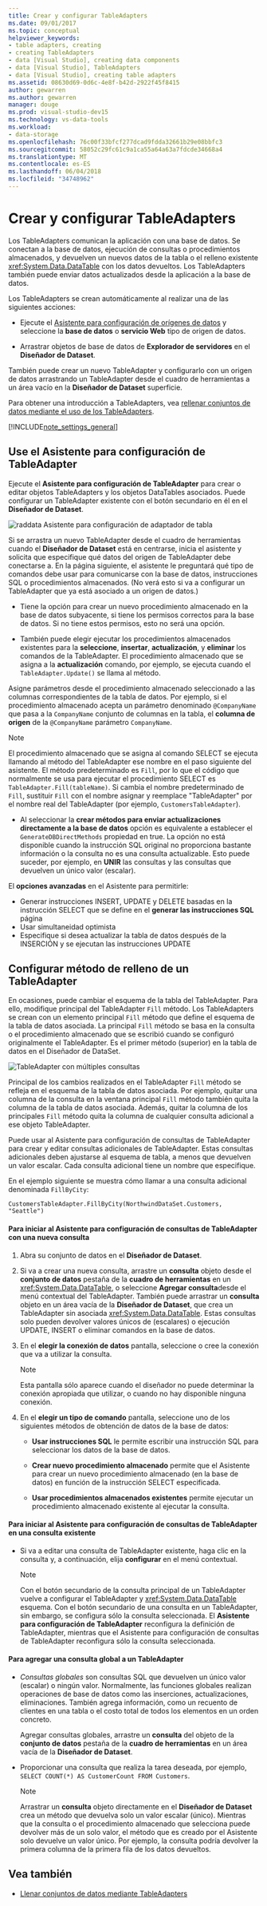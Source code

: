 ```yaml
---
title: Crear y configurar TableAdapters
ms.date: 09/01/2017
ms.topic: conceptual
helpviewer_keywords:
- table adapters, creating
- creating TableAdapters
- data [Visual Studio], creating data components
- data [Visual Studio], TableAdapters
- data [Visual Studio], creating table adapters
ms.assetid: 08630d69-0d6c-4e8f-b42d-2922f45f8415
author: gewarren
ms.author: gewarren
manager: douge
ms.prod: visual-studio-dev15
ms.technology: vs-data-tools
ms.workload:
- data-storage
ms.openlocfilehash: 76c00f33bfcf277dcad9fdda32661b29e08bbfc3
ms.sourcegitcommit: 58052c29fc61c9a1ca55a64a63a7fdcde34668a4
ms.translationtype: MT
ms.contentlocale: es-ES
ms.lasthandoff: 06/04/2018
ms.locfileid: "34748962"
---
```

# <a name="create-and-configure-tableadapters"></a>Crear y configurar TableAdapters
Los TableAdapters comunican la aplicación con una base de datos. Se conectan a la base de datos, ejecución de consultas o procedimientos almacenados, y devuelven un nuevos datos de la tabla o el relleno existente <xref:System.Data.DataTable> con los datos devueltos. Los TableAdapters también puede enviar datos actualizados desde la aplicación a la base de datos.

Los TableAdapters se crean automáticamente al realizar una de las siguientes acciones:

-   Ejecute el [Asistente para configuración de orígenes de datos](../data-tools/media/data-source-configuration-wizard.png) y seleccione la **base de datos** o **servicio Web** tipo de origen de datos.

-   Arrastrar objetos de base de datos de **Explorador de servidores** en el **Diseñador de Dataset**.

También puede crear un nuevo TableAdapter y configurarlo con un origen de datos arrastrando un TableAdapter desde el cuadro de herramientas a un área vacío en la **Diseñador de Dataset** superficie.

Para obtener una introducción a TableAdapters, vea [rellenar conjuntos de datos mediante el uso de los TableAdapters](../data-tools/fill-datasets-by-using-tableadapters.md).

[!INCLUDE[note_settings_general](../data-tools/includes/note_settings_general_md.md)]

## <a name="use-the-tableadapter-configuration-wizard"></a>Use el Asistente para configuración de TableAdapter
Ejecute el **Asistente para configuración de TableAdapter** para crear o editar objetos TableAdapters y los objetos DataTables asociados. Puede configurar un TableAdapter existente con el botón secundario en él en el **Diseñador de Dataset**.

![raddata Asistente para configuración de adaptador de tabla](../data-tools/media/raddata-table-adapter-configuration-wizard.png)

Si se arrastra un nuevo TableAdapter desde el cuadro de herramientas cuando el **Diseñador de Dataset** está en centrarse, inicia el asistente y solicita que especifique qué datos del origen de TableAdapter debe conectarse a. En la página siguiente, el asistente le preguntará qué tipo de comandos debe usar para comunicarse con la base de datos, instrucciones SQL o procedimientos almacenados. (No verá esto si va a configurar un TableAdapter que ya está asociado a un origen de datos.)

-   Tiene la opción para crear un nuevo procedimiento almacenado en la base de datos subyacente, si tiene los permisos correctos para la base de datos. Si no tiene estos permisos, esto no será una opción.

-   También puede elegir ejecutar los procedimientos almacenados existentes para la **seleccione**, **insertar**, **actualización**, y **eliminar** los comandos de la TableAdapter. El procedimiento almacenado que se asigna a la **actualización** comando, por ejemplo, se ejecuta cuando el `TableAdapter.Update()` se llama al método.

Asigne parámetros desde el procedimiento almacenado seleccionado a las columnas correspondientes de la tabla de datos. Por ejemplo, si el procedimiento almacenado acepta un parámetro denominado `@CompanyName` que pasa a la `CompanyName` conjunto de columnas en la tabla, el **columna de origen** de la `@CompanyName` parámetro `CompanyName`.

> [!NOTE]
>  El procedimiento almacenado que se asigna al comando SELECT se ejecuta llamando al método del TableAdapter ese nombre en el paso siguiente del asistente. El método predeterminado es `Fill`, por lo que el código que normalmente se usa para ejecutar el procedimiento SELECT es `TableAdapter.Fill(tableName)`. Si cambia el nombre predeterminado de `Fill`, sustituir `Fill` con el nombre asignar y reemplace "TableAdapter" por el nombre real del TableAdapter (por ejemplo, `CustomersTableAdapter`).

-   Al seleccionar la **crear métodos para enviar actualizaciones directamente a la base de datos** opción es equivalente a establecer el `GenerateDBDirectMethods` propiedad en true. La opción no está disponible cuando la instrucción SQL original no proporciona bastante información o la consulta no es una consulta actualizable. Esto puede suceder, por ejemplo, en **UNIR** las consultas y las consultas que devuelven un único valor (escalar).

El **opciones avanzadas** en el Asistente para permitirle:
- Generar instrucciones INSERT, UPDATE y DELETE basadas en la instrucción SELECT que se define en el **generar las instrucciones SQL** página
- Usar simultaneidad optimista
- Especifique si desea actualizar la tabla de datos después de la INSERCIÓN y se ejecutan las instrucciones UPDATE

## <a name="configure-a-tableadapters-fill-method"></a>Configurar método de relleno de un TableAdapter
En ocasiones, puede cambiar el esquema de la tabla del TableAdapter. Para ello, modifique principal del TableAdapter `Fill` método. Los TableAdapters se crean con un elemento principal `Fill` método que define el esquema de la tabla de datos asociada. La principal `Fill` método se basa en la consulta o el procedimiento almacenado que se escribió cuando se configuró originalmente el TableAdapter. Es el primer método (superior) en la tabla de datos en el Diseñador de DataSet.

![TableAdapter con múltiples consultas](../data-tools/media/tableadapter.gif)

Principal de los cambios realizados en el TableAdapter `Fill` método se refleja en el esquema de la tabla de datos asociada. Por ejemplo, quitar una columna de la consulta en la ventana principal `Fill` método también quita la columna de la tabla de datos asociada. Además, quitar la columna de los principales `Fill` método quita la columna de cualquier consulta adicional a ese objeto TableAdapter.

Puede usar al Asistente para configuración de consultas de TableAdapter para crear y editar consultas adicionales de TableAdapter. Estas consultas adicionales deben ajustarse al esquema de tabla, a menos que devuelven un valor escalar.  Cada consulta adicional tiene un nombre que especifique.

En el ejemplo siguiente se muestra cómo llamar a una consulta adicional denominada `FillByCity`:

`CustomersTableAdapter.FillByCity(NorthwindDataSet.Customers, "Seattle")`

#### <a name="to-start-the-tableadapter-query-configuration-wizard-with-a-new-query"></a>Para iniciar al Asistente para configuración de consultas de TableAdapter con una nueva consulta

1.  Abra su conjunto de datos en el **Diseñador de Dataset**.

2.  Si va a crear una nueva consulta, arrastre un **consulta** objeto desde el **conjunto de datos** pestaña de la **cuadro de herramientas** en un <xref:System.Data.DataTable>, o seleccione **Agregar consulta**desde el menú contextual del TableAdapter. También puede arrastrar un **consulta** objeto en un área vacía de la **Diseñador de Dataset**, que crea un TableAdapter sin asociada <xref:System.Data.DataTable>. Estas consultas solo pueden devolver valores únicos de (escalares) o ejecución UPDATE, INSERT o eliminar comandos en la base de datos.

3.  En el **elegir la conexión de datos** pantalla, seleccione o cree la conexión que va a utilizar la consulta.

    > [!NOTE]
    >  Esta pantalla sólo aparece cuando el diseñador no puede determinar la conexión apropiada que utilizar, o cuando no hay disponible ninguna conexión.

4.  En el **elegir un tipo de comando** pantalla, seleccione uno de los siguientes métodos de obtención de datos de la base de datos:

    -   **Usar instrucciones SQL** le permite escribir una instrucción SQL para seleccionar los datos de la base de datos.

    -   **Crear nuevo procedimiento almacenado** permite que el Asistente para crear un nuevo procedimiento almacenado (en la base de datos) en función de la instrucción SELECT especificada.

    -   **Usar procedimientos almacenados existentes** permite ejecutar un procedimiento almacenado existente al ejecutar la consulta.

#### <a name="to-start-the-tableadapter-query-configuration-wizard-on-an-existing-query"></a>Para iniciar al Asistente para configuración de consultas de TableAdapter en una consulta existente

-   Si va a editar una consulta de TableAdapter existente, haga clic en la consulta y, a continuación, elija **configurar** en el menú contextual.

    > [!NOTE]
    >  Con el botón secundario de la consulta principal de un TableAdapter vuelve a configurar el TableAdapter y <xref:System.Data.DataTable> esquema. Con el botón secundario de una consulta en un TableAdapter, sin embargo, se configura sólo la consulta seleccionada. El **Asistente para configuración de TableAdapter** reconfigura la definición de TableAdapter, mientras que el Asistente para configuración de consultas de TableAdapter reconfigura sólo la consulta seleccionada.

#### <a name="to-add-a-global--query-to-a-tableadapter"></a>Para agregar una consulta global a un TableAdapter

-   *Consultas globales* son consultas SQL que devuelven un único valor (escalar) o ningún valor. Normalmente, las funciones globales realizan operaciones de base de datos como las inserciones, actualizaciones, eliminaciones. También agrega información, como un recuento de clientes en una tabla o el costo total de todos los elementos en un orden concreto.

     Agregar consultas globales, arrastre un **consulta** del objeto de la **conjunto de datos** pestaña de la **cuadro de herramientas** en un área vacía de la **Diseñador de Dataset**.

-   Proporcionar una consulta que realiza la tarea deseada, por ejemplo, `SELECT COUNT(*) AS CustomerCount FROM Customers`.

    > [!NOTE]
    >  Arrastrar un **consulta** objeto directamente en el **Diseñador de Dataset** crea un método que devuelva solo un valor escalar (único). Mientras que la consulta o el procedimiento almacenado que selecciona puede devolver más de un solo valor, el método que es creado por el Asistente solo devuelve un valor único. Por ejemplo, la consulta podría devolver la primera columna de la primera fila de los datos devueltos.

## <a name="see-also"></a>Vea también

- [Llenar conjuntos de datos mediante TableAdapters](../data-tools/fill-datasets-by-using-tableadapters.md)